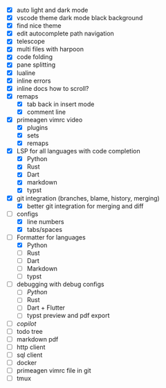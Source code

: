 - [x] auto light and dark mode
- [x] vscode theme dark mode black background
- [x] find nice theme
- [x] edit autocomplete path navigation
- [x] telescope
- [x] multi files with harpoon
- [x] code folding
- [x] pane splitting
- [x] lualine
- [x] inline errors
- [x] inline docs how to scroll?
- [x] remaps
    - [x] tab back in insert mode
    - [x] comment line
- [x] primeagen vimrc video
    - [x] plugins
    - [x] sets
    - [x] remaps
- [x] LSP for all languages with code completion
    - [x] Python
    - [x] Rust
    - [x] Dart
    - [x] markdown
    - [x] typst
- [x] git integration (branches, blame, history, merging)
    - [x] better git integration for merging and diff
- [ ] configs
    - [x] line numbers
    - [x] tabs/spaces
- [ ] Formatter for languages
    - [x] Python
    - [ ] Rust
    - [ ] Dart
    - [ ] Markdown
    - [ ] typst
- [ ] debugging with debug configs
    - [ ] *Python*
    - [ ] Rust
    - [ ] Dart + Flutter
    - [ ] typst preview and pdf export
- [ ] *copilot*
- [ ] todo tree
- [ ] markdown pdf
- [ ] http client
- [ ] sql client
- [ ] docker
- [ ] primeagen vimrc file in git
- [ ] tmux

